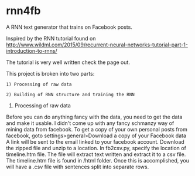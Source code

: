 # rnn4fb
A RNN text generator that trains on Facebook posts.

Inspired by the RNN tutorial found on http://www.wildml.com/2015/09/recurrent-neural-networks-tutorial-part-1-introduction-to-rnns/


The tutorial is very well written check the page out. 


This project is broken into two parts:

	1) Processing of raw data
	
	2) Building of RNN structure and training the RNN



1. Processing of raw data

Before you can do anything fancy with the data, you need to get the data and make it usable.
I didn't come up with any fancy schmanzy way of mining data from facebook. To get a copy of
your own personal posts from facebook, goto settings>general>Download a copy of your Facebook data
A link will be sent to the email linked to your facebook account. Download the zipped file and unzip
to a location. In fb2csv.py, specify the location of timeline.htm file. The file will extract text
written and extract it to a csv file. The timeline.htm file is found in /html folder. Once this is 
accomplished, you will have a .csv file with sentences split into separate rows.
